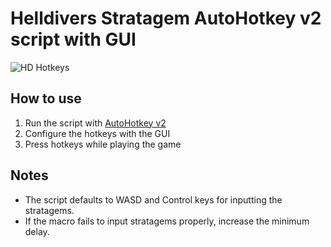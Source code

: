 # Helldivers Stratagem AutoHotkey v2 script with GUI

![HD Hotkeys](https://github.com/user-attachments/assets/2acc7f25-e916-4789-baf6-7411e1399729)

## How to use

1. Run the script with [AutoHotkey v2](https://www.autohotkey.com/)
2. Configure the hotkeys with the GUI
3. Press hotkeys while playing the game

## Notes

* The script defaults to WASD and Control keys for inputting the stratagems.
* If the macro fails to input stratagems properly, increase the minimum delay.

